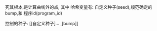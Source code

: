 
究其根本,是计算曲线外的点, 其中 哈希变量有: 自定义种子(seed),规范确定的bump,和 程序id(program_id)

控制的种子: \[\[自定义种子]... ,\[bump]\]

